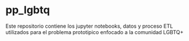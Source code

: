 # pp_lgbtq
Este repositorio contiene los jupyter notebooks, datos y proceso ETL utilizados para el problema prototipico enfocado a la comunidad LGBTQ+
